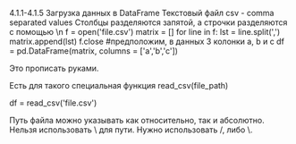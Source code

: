 4.1.1-4.1.5 Загрузка данных в DataFrame
Текстовый файл csv - comma separated values
Столбцы разделяются запятой, а строчки разделяются с помощью \n
f = open('file.csv')
matrix = []
for line in f:
  lst = line.split(',')
  matrix.append(lst)
f.close
#предположим, в данных 3 колонки a, b и c
df = pd.DataFrame(matrix, columns = ['a','b','c'])

Это прописать руками.

Есть для такого специальная функция read_csv(file_path)

df = read_csv('file.csv')

Путь файла можно указывать как относительно, так и абсолютно. Нельзя использовать \ для пути. Нужно использовать /, либо \\.
